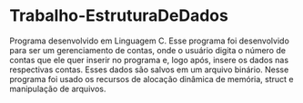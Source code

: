 # Trabalho-EstruturaDeDados
Programa desenvolvido em Linguagem C.  Esse programa foi desenvolvido para ser um  gerenciamento de contas, onde o usuário digita o número de contas que ele quer inserir no programa e, logo após, insere os dados nas respectivas contas. Esses dados são salvos em um arquivo binário. Nesse programa foi usado os recursos de alocação dinâmica de memória, struct e manipulação de arquivos.
